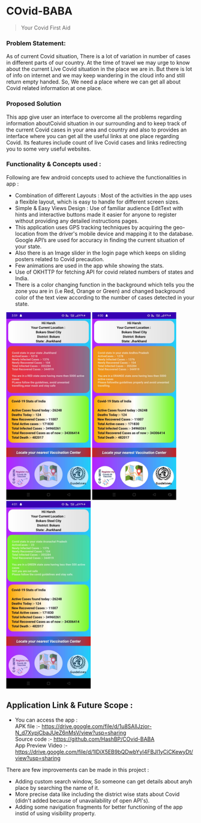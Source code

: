 # COvid-BABA
> Your Covid First Aid

### Problem Statement:
As of current Covid situation, There is a lot of variation in number of cases in different parts of our country. At the time of travel we may urge to know about the current Live Covid situation in the place we are in. But there is lot of info on internet and we may keep wandering in the cloud info and still return empty handed. So, We need a place where we can get all about Covid related information at one place. 

### Proposed Solution
This app give user an interface to overcome all the problems regarding information aboutCoivid situation in our surrounding and to keep track of the current Covid cases in your area and country and also to provides  an interface where you can get all the useful links at one place regarding Covid. Its features include count of live Covid cases and links redirecting you to some very useful websites. 

### Functionality & Concepts used :
Following are few android concepts used to achieve the functionalities in app :
* Combination of different Layouts : Most of the activities in the app uses a flexible layout, which is easy to handle for different screen sizes.
* Simple & Easy Views Design : Use of familiar audience EditText with hints and interactive buttons made it easier for anyone to register without providing any detailed instructions pages.
* This application uses GPS tracking techniques by acquiring the geo-location from the driver's mobile device and mapping it to the database. Google API’s are used for accuracy in finding the current situation of your state.
* Also there is an Image slider in the login page which keeps on sliding posters related to Covid precaution.  
* Few animations are used in the app while showing the stats.
* Use of OKHTTP for fetching API for covid related numbers of states and India.
* There is a color changing function in the background which tells you the zone you are in (i.e Red, Orange or Green)  and changed background color of the text view according to the number of cases detected in your state.

<img src= "app/src/main/res/drawable/img1.jpeg" height="500">
<img src= "app/src/main/res/drawable/img2.jpeg" height="500">
<img src= "app/src/main/res/drawable/img3.jpeg" height="500">

## Application Link & Future Scope :

* You can access the app :<br/> 
APK file :-  https://drive.google.com/file/d/1u8SAllJzjor-N_d7XypjCbaJUeZ6nMsV/view?usp=sharing <br/> 
Source code :- https://github.com/HashBP/COvid-BABA</br>
App Preview Video :- https://drive.google.com/file/d/1lDiX5EB9bQDwbYyI4FBJl1yCiCKewyDt/view?usp=sharing

There are few improvements can be made in this project : <br/>
* Adding custom search window, So someone can get details about anyh place by searching the name of it.
* More precise data like including the district wise stats about Covid (didn't added because of unavailability of open API's).
* Adding some navigation fragments for better functioning of the app instid of using visibility property. 
